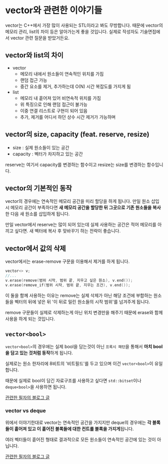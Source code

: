 # vector와 관련한 이야기들

vector는 C++에서 가장 많이 사용되는 STL이라고 봐도 무방합니다. 때문에 vector의 메모리 관리, list의 차이 등은 알아가는게 좋을 것입니다. 실제로 작성자도 기술면접에서 vector 관련 질문을 받았거든요.



## vector와 list의 차이

- vector
  - 메모리 내에서 원소들이 연속적인 위치를 가짐
  - 랜덤 접근 가능
  - 중간 요소를 제거, 추가하는데 O(N) 시간 복잡도를 가지게 됨
- list
  - 메모리 내 흩어져 있어 비연속적 위치를 가짐
  - 위 특징으로 인해 랜덤 접근이 불가능
  - 이중 연결 리스트로 구현이 되어 있음
  - 추가, 제거를 어디서 하던 상수 시간 제거가 가능하며 



## vector의 size, capacity (feat. reserve, resize)

- size : 실제 원소들이 있는 공간
- capacity : 벡터가 차지하고 있는 공간

reserve는 여기서 capacity를 변경하는 함수이고 resize는 size를 변경하는 함수입니다.





## vector의 기본적인 동작

vector의 경우에는 연속적인 메모리 공간을 미리 할당을 하게 됩니다. 만일 원소 삽입 시 메모리 공간이 부족하다면 **새 메모리 공간을 할당한 뒤 그곳으로 기존 원소들을 복사**한 다음 새 원소를 삽입하게 됩니다.

만일 vector에서 reserve는 많이 되어 있는데 실제 사용하는 공간은 적어 메모리를 아끼고 싶다면. 새 벡터에 복사 후 맞바꾸기 하는 전략이 좋습니다.



## vector에서 값의 삭제

vector에서는 erase-remove 구문을 이용해서 제거를 하게 됩니다.

```c++
vector<> v;
//...
v.erase(remove(범위 시작, 범위 끝, 지우고 싶은 원소), v.end());
v.erase(remove_if(범위 시작, 범위 끝, 지우는 조건), v.end());
```

이 둘을 함께 사용하는 이유는 remove는 실제 삭제가 아닌 해당 조건에 부합하는 원소들을 벡터의 뒤에 넣은 뒤 '이 뒤로 밀린 원소들의 시작 범위'를 넘겨주게 됩니다.

remove 구문들이 실제로 삭제하는게 아닌 위치 변경만을 해주기 때문에 erase와 함께 사용을 하게 되는 것입니다.



## `vector<bool>`

`vector<bool>`의 경우에는 실제 bool을 담는것이 아닌 `프록시 패턴`을 통해서 **마치 bool을 담고 있는 것처럼 동작**하게 됩니다.

실제로는 원소 한자리에 8비트의 '비트필드'를 두고 있으며 이건 `vector<bool>`이 유일합니다.

때문에 실제로 bool이 담긴 자료구조를 사용하고 싶다면 `std::bitset`이나 `deque<bool>`을 사용하면 됩니다.



[관련한 필자의 블로그 글](https://husk321.tistory.com/366)



### vector vs deque

위에서 이야기한대로 vector는 연속적인 공간을 가지지만 deque의 경우에는 **각 블록들이 흩어져 있고 이 흩어진 블록들에 대한 컨트롤 블록을 가지게**됩니다. 

여러 벡터들이 흩어진 형태로 결과적으로 모든 원소들이 연속적인 공간에 있는 것이 아닙니다.



[관련한 필자의 블로그 글](https://husk321.tistory.com/364)